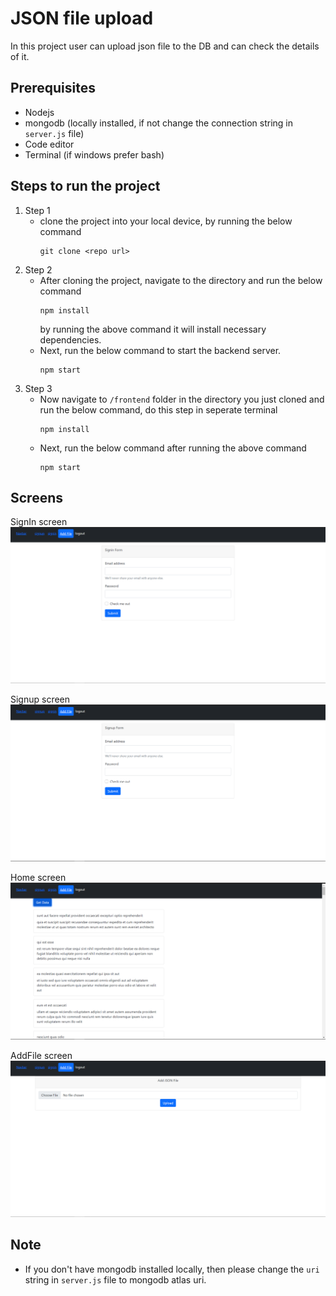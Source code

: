 # JSON file upload

In this project user can upload json file to the DB and can check the details of it.

## Prerequisites

- Nodejs
- mongodb (locally installed, if not change the connection string in `server.js` file)
- Code editor
- Terminal (if windows prefer bash)

## Steps to run the project

1. Step 1
   - clone the project into your local device, by running the below command
     ```
     git clone <repo url>
     ```
2. Step 2
   - After cloning the project, navigate to the directory and run the below command
     ```
     npm install
     ```
     by running the above command it will install necessary dependencies.
   - Next, run the below command to start the backend server.
     ```
     npm start
     ```
3. Step 3
   - Now navigate to `/frontend` folder in the directory you just cloned and run the below command, do this step in seperate terminal
     ```
     npm install
     ```
   - Next, run the below command after running the above command
     ```
     npm start
     ```

## Screens

SignIn screen
![](./assests/signin_page.png)

Signup screen
![](./assests/signup_page.png)

Home screen
![](./assests/home_page.png)

AddFile screen
![](./assests/add_file_page.png)

## Note

- If you don't have mongodb installed locally, then please change the `uri` string in `server.js` file to mongodb atlas uri.
